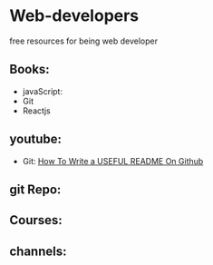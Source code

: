 # Web-developers
free resources for being web developer

## Books:

 * javaScript:
 * Git
 * Reactjs

## youtube:
* Git:
 [How To Write a USEFUL README On Github](https://www.youtube.com/watch?v=E6NO0rgFub4)

## git Repo:

## Courses:

## channels:

